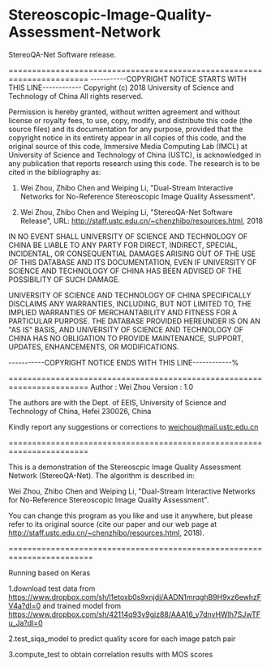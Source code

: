 # Stereoscopic-Image-Quality-Assessment-Network
StereoQA-Net Software release.

=======================================================================
-----------COPYRIGHT NOTICE STARTS WITH THIS LINE------------
Copyright (c) 2018 University of Science and Technology of China
All rights reserved.

Permission is hereby granted, without written agreement and without license or royalty fees, to use, copy, 
modify, and distribute this code (the source files) and its documentation for
any purpose, provided that the copyright notice in its entirety appear in all copies of this code, and the 
original source of this code, Immersive Media Computing Lab (IMCL) at University of Science and Technology of China 
(USTC), is acknowledged in any publication that reports research using this code. The research is to be cited
in the bibliography as:

1)  Wei Zhou, Zhibo Chen and Weiping Li, "Dual-Stream Interactive Networks for No-Reference Stereoscopic Image Quality Assessment".

2)  Wei Zhou, Zhibo Chen and Weiping Li, "StereoQA-Net Software Release", 
    URL: http://staff.ustc.edu.cn/~chenzhibo/resources.html, 2018

IN NO EVENT SHALL UNIVERSITY OF SCIENCE AND TECHNOLOGY OF CHINA BE LIABLE TO ANY PARTY FOR DIRECT, INDIRECT, SPECIAL, INCIDENTAL, 
OR CONSEQUENTIAL DAMAGES ARISING OUT OF THE USE OF THIS DATABASE AND ITS DOCUMENTATION, EVEN IF UNIVERSITY OF SCIENCE AND TECHNOLOGY OF CHINA
HAS BEEN ADVISED OF THE POSSIBILITY OF SUCH DAMAGE.

UNIVERSITY OF SCIENCE AND TECHNOLOGY OF CHINA SPECIFICALLY DISCLAIMS ANY WARRANTIES, INCLUDING, BUT NOT LIMITED TO, THE IMPLIED 
WARRANTIES OF MERCHANTABILITY AND FITNESS FOR A PARTICULAR PURPOSE. THE DATABASE PROVIDED HEREUNDER IS ON AN "AS IS" BASIS,
AND UNIVERSITY OF SCIENCE AND TECHNOLOGY OF CHINA HAS NO OBLIGATION TO PROVIDE MAINTENANCE, SUPPORT, UPDATES, ENHANCEMENTS, OR MODIFICATIONS.

-----------COPYRIGHT NOTICE ENDS WITH THIS LINE------------%

=======================================================================
Author  : Wei Zhou
Version : 1.0

The authors are with the Dept. of EEIS, University of Science and Technology of China, Hefei 230026, China

Kindly report any suggestions or corrections to weichou@mail.ustc.edu.cn

=======================================================================

This is a demonstration of the Stereoscpic Image Quality Assessment Network (StereoQA-Net). The algorithm is described in:

Wei Zhou, Zhibo Chen and Weiping Li, "Dual-Stream Interactive Networks for No-Reference Stereoscopic Image Quality Assessment".

You can change this program as you like and use it anywhere, but please
refer to its original source (cite our paper and our web page at
http://staff.ustc.edu.cn/~chenzhibo/resources.html, 2018).

========================================================================

Running based on Keras 

1.download test data from https://www.dropbox.com/sh/l1etoxb0s9xnjdi/AADN1mrqghB9H9xz6ewhzFV4a?dl=0 and trained model from https://www.dropbox.com/sh/42114q93y9gjz88/AAA16_v7dnyHWlh7SJwTFu_Ja?dl=0

2.test_siqa_model to predict quality score for each image patch pair

3.compute_test to obtain correlation results with MOS scores


